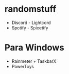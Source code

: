 # randomstuff
- Discord - Lightcord
- Spotify - Spicetify







# Para Windows
- Rainmeter + TaskbarX
- PowerToys
